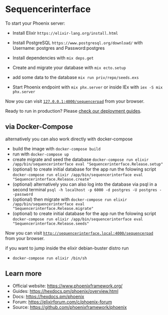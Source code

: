 # Sequencerinterface

To start your Phoenix server:

  * Install Elixir `https://elixir-lang.org/install.html` 
  * Install PostgreSQL `https://www.postgresql.org/download/` with Username: postgres and Password:postgres

  * Install dependencies with `mix deps.get`
  * Create and migrate your database with `mix ecto.setup`
  * add some data to the database `mix run priv/repo/seeds.exs`
  * Start Phoenix endpoint with `mix phx.server` or inside IEx with `iex -S mix phx.server`

Now you can visit [`127.0.0.1:4000/sequencerpad`](http://127.0.0.1:4000/sequencerpad) from your browser.


Ready to run in production? Please [check our deployment guides](https://hexdocs.pm/phoenix/deployment.html).

## via Docker-Compose
alternatively you can also work directly with docker-compose
  
  * build the image with `docker-compose build`
  * run with `docker-compose up`
  * create migrate and seed the database `docker-compose run elixir /app/bin/sequencerinterface eval "Sequencerinterface.Release.setup"` 
  * (optional) to create initial database for the app run the folowing script `docker-compose run elixir /app/bin/sequencerinterface eval "Sequencerinterface.Release.create"`
  * (optional) alternatively you can also log into the database via psql in a second terminal `psql -h localhost -p 6000 -d postgres -U postgres --password`
  * (optional) then migrate with `docker-compose run elixir /app/bin/sequencerinterface eval "Sequencerinterface.Release.migrate"`
  * (optional) to create initial database for the app run the folowing script `docker-compose run elixir /app/bin/sequencerinterface eval "Sequencerinterface.Release.seeds"`

  Now you can visit [`http://sequencerinterface.local:4000/sequencerpad`](http://sequencerinterface.local:4000/sequencerpad) from your browser.

  

if you want to jump inside the elixir debian-buster distro run

  * `docker-compose run elixir /bin/sh` 
## Learn more

  * Official website: https://www.phoenixframework.org/
  * Guides: https://hexdocs.pm/phoenix/overview.html
  * Docs: https://hexdocs.pm/phoenix
  * Forum: https://elixirforum.com/c/phoenix-forum
  * Source: https://github.com/phoenixframework/phoenix


